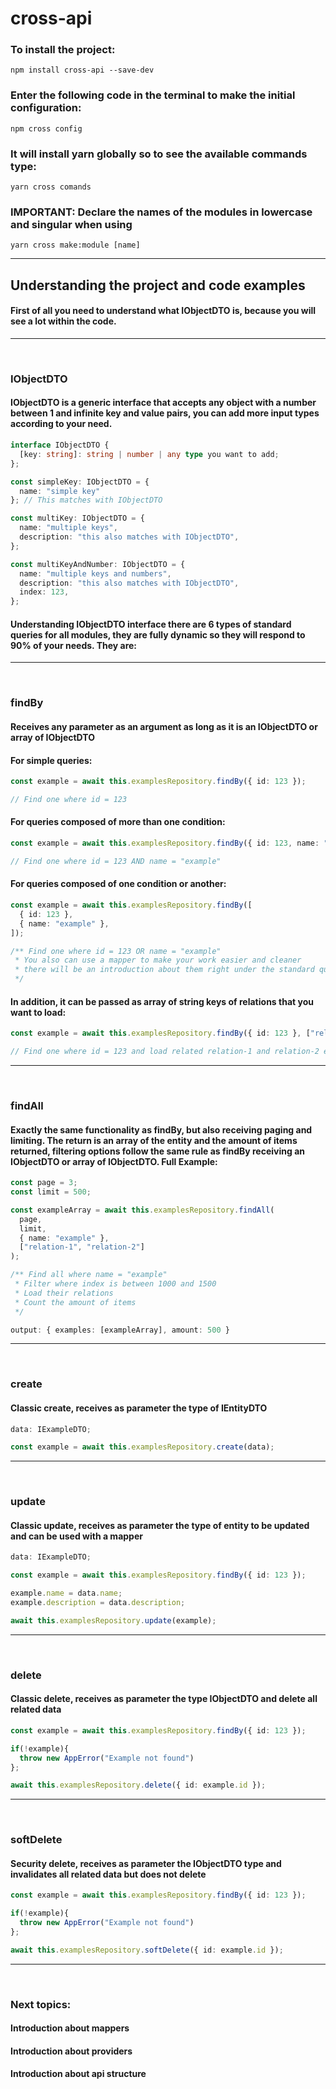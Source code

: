﻿<h1>cross-api</h1>

<h3>To install the project:</h3>

```
npm install cross-api --save-dev
```

<h3>Enter the following code in the terminal to make the initial configuration:</h3>

```
npm cross config
```

<h3>It will install yarn globally so to see the available commands type:</h3>

```
yarn cross comands
```

<h3>IMPORTANT: Declare the names of the modules in lowercase and singular when using</h3>

```
yarn cross make:module [name]
```

<hr>

<h2>Understanding the project and code examples</h2>

<h4>First of all you need to understand what IObjectDTO is, because you will see a lot within the code. </h4>
<hr>
<br>
<h3>IObjectDTO</h3><h4> IObjectDTO is a generic interface that accepts any object with a number between 1 and infinite key and value pairs, you can add more input types according to your need.</h4>

```typescript
interface IObjectDTO {
  [key: string]: string | number | any type you want to add;
};

const simpleKey: IObjectDTO = {
  name: "simple key"
}; // This matches with IObjectDTO

const multiKey: IObjectDTO = {
  name: "multiple keys",
  description: "this also matches with IObjectDTO",
};

const multiKeyAndNumber: IObjectDTO = {
  name: "multiple keys and numbers",
  description: "this also matches with IObjectDTO",
  index: 123,
};

```
<h4>Understanding IObjectDTO interface there are 6 types of standard queries for all modules, they are fully dynamic so they will respond to 90% of your needs. They are:</h4>
<hr>
<br>
<h3>findBy</h3><h4> Receives any parameter as an argument as long as it is an IObjectDTO or array of IObjectDTO</h4>

<h4>For simple queries: </h4>

```typescript
const example = await this.examplesRepository.findBy({ id: 123 });

// Find one where id = 123
```

<h4>For queries composed of more than one condition: </h4>

```typescript
const example = await this.examplesRepository.findBy({ id: 123, name: "example" });

// Find one where id = 123 AND name = "example"
```

<h4>For queries composed of one condition or another: </h4>

```typescript
const example = await this.examplesRepository.findBy([
  { id: 123 },
  { name: "example" },
]);

/** Find one where id = 123 OR name = "example"
 * You also can use a mapper to make your work easier and cleaner
 * there will be an introduction about them right under the standard queries introduction
 */
```

<h4>In addition, it can be passed as array of string keys of relations that you want to load: </h4>

```typescript
const example = await this.examplesRepository.findBy({ id: 123 }, ["relation-1", "relation-2"]);

// Find one where id = 123 and load related relation-1 and relation-2 entities
```
<hr>
<br>
<h3>findAll</h3><h4> Exactly the same functionality as findBy, but also receiving paging and limiting. The return is an array of the entity and the amount of items returned, filtering options follow the same rule as findBy receiving an IObjectDTO or array of IObjectDTO. Full Example:</h4>

```typescript
const page = 3;
const limit = 500;

const exampleArray = await this.examplesRepository.findAll(
  page,
  limit,
  { name: "example" },
  ["relation-1", "relation-2"]
);

/** Find all where name = "example"
 * Filter where index is between 1000 and 1500
 * Load their relations
 * Count the amount of items
 */

output: { examples: [exampleArray], amount: 500 }
```
<hr>
<br>
<h3>create</h3><h4> Classic create, receives as parameter the type of IEntityDTO</h4>

```typescript
data: IExampleDTO;

const example = await this.examplesRepository.create(data);
```
<hr>
<br>
<h3>update</h3><h4> Classic update, receives as parameter the type of entity to be updated and can be used with a mapper</h4>

```typescript
data: IExampleDTO;

const example = await this.examplesRepository.findBy({ id: 123 });

example.name = data.name;
example.description = data.description;

await this.examplesRepository.update(example);
```
<hr>
<br>
<h3>delete</h3><h4> Classic delete, receives as parameter the type IObjectDTO and delete all related data</h4>

```typescript
const example = await this.examplesRepository.findBy({ id: 123 });

if(!example){
  throw new AppError("Example not found")
};

await this.examplesRepository.delete({ id: example.id });
```
<hr>
<br>
<h3>softDelete</h3><h4> Security delete, receives as parameter the IObjectDTO type and invalidates all related data but does not delete</h4>

```typescript
const example = await this.examplesRepository.findBy({ id: 123 });

if(!example){
  throw new AppError("Example not found")
};

await this.examplesRepository.softDelete({ id: example.id });
```
<hr>
<br>
<h3>Next topics: </h3>
<h4>Introduction about mappers</h4>
<h4>Introduction about providers</h4>
<h4>Introduction about api structure</h4>
